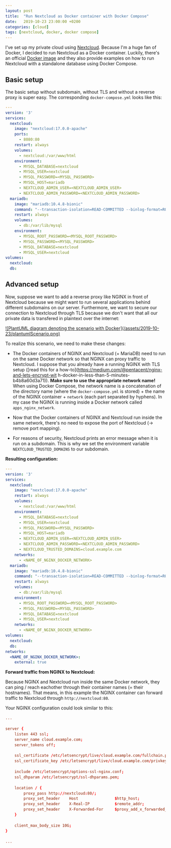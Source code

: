 ```yaml
---
layout: post
title:  "Run Nextcloud as Docker container with Docker Compose"
date:   2019-10-23 23:00:00 +0200
categories: [cloud]
tags: [nextcloud, docker, docker compose]
---
```


I've set up my private cloud using [Nextcloud](https://nextcloud.com/). Because I'm a huge fan of
Docker, I decided to run Nextcloud as a Docker container. Luckily, there's an official
[Docker image](https://hub.docker.com/_/nextcloud) and they also provide examples on how
to run Nextcloud with a standalone database using Docker Compose.

## Basic setup

The basic setup without subdomain, without TLS and without a reverse proxy is super easy. The corresponding `docker-compose.yml` looks like this:

```yaml
---
version: '3'
services:
  nextcloud:
    image: "nextcloud:17.0.0-apache"
    ports:
      - 8080:80
    restart: always
    volumes:
      - nextcloud:/var/www/html
    environment:
      - MYSQL_DATABASE=nextcloud
      - MYSQL_USER=nextcloud
      - MYSQL_PASSWORD=<MYSQL_PASSWORD>
      - MYSQL_HOST=mariadb
      - NEXTCLOUD_ADMIN_USER=<NEXTCLOUD_ADMIN_USER>
      - NEXTCLOUD_ADMIN_PASSWORD=<NEXTCLOUD_ADMIN_PASSWORD>
  mariadb:
    image: "mariadb:10.4.8-bionic"
    command: "--transaction-isolation=READ-COMMITTED --binlog-format=ROW"
    restart: always
    volumes:
      - db:/var/lib/mysql
    environment:
      - MYSQL_ROOT_PASSWORD=<MYSQL_ROOT_PASSWORD>
      - MYSQL_PASSWORD=<MYSQL_PASSWORD>
      - MYSQL_DATABASE=nextcloud
      - MYSQL_USER=nextcloud
volumes:
  nextcloud:
  db:
```

## Advanced setup

Now, suppose we want to add a reverse proxy like NGINX in front of Nextcloud because we might want to run several applications behind different subdomains on our server. Furthermore, we want to secure our connection to Nextcloud through TLS because we don't want that all our private data is transfered in plaintext over the internet:

<a class="img" href="/assets/2019-10-23/plantumlScenario.png">
  ![PlantUML diagram denoting the scenario with Docker](/assets/2019-10-23/plantumlScenario.png)
</a>

<!--
```plantuml
@startuml

together {
    actor Client
    node Server {
        node "Docker Daemon" {
            together {
                node NGINX
            }
            together {
                node "App1"
                node "App2"
                node Nextcloud
            }
        }
    }
}

NGINX -[hidden]-> Nextcloud
NGINX -[hidden]-> App1
NGINX -[hidden]-> App2

Client-> NGINX : cloud.example.com
NGINX -> App1 : app1.example.com
NGINX -> App2 : app2.example.com
NGINX -> Nextcloud : cloud.example.com

@enduml
```
-->

To realize this scenario, we need to make these changes:

* The Docker containers of NGINX and Nextcloud (+ MariaDB) need to run on the same Docker network so that NGINX can proxy traffic to Nextcloud. I suppose that you already have a running NGINX with TLS setup ([read this for a how-to](https://medium.com/@pentacent/nginx-and-lets-encrypt-wit
h-docker-in-less-than-5-minutes-b4b8a60d3a71)). **Make sure to use the appropriate network name!** When using Docker Compose, the network name is a concatenation of the directory name (where the `docker-compose.yml` is stored) + the name of the NGINX container + `network` (each part separated by hyphens). In my case the NGINX is running inside a Docker network called `apps_nginx_network`.

* Now that the Docker containers of NGINX and Nextcloud run inside the same network, there's no need to expose the port of Nextcloud (→ remove port mapping).

* For reasons of security, Nextcloud prints an error message when it is run on a subdomain. This is why we set the environment variable `NEXTCLOUD_TRUSTED_DOMAINS` to our subdomain.

**Resulting configuration:**

```yaml
---
version: '3'
services:
  nextcloud:
    image: "nextcloud:17.0.0-apache"
    restart: always
    volumes:
      - nextcloud:/var/www/html
    environment:
      - MYSQL_DATABASE=nextcloud
      - MYSQL_USER=nextcloud
      - MYSQL_PASSWORD=<MYSQL_PASSWORD>
      - MYSQL_HOST=mariadb
      - NEXTCLOUD_ADMIN_USER=<NEXTCLOUD_ADMIN_USER>
      - NEXTCLOUD_ADMIN_PASSWORD=<NEXTCLOUD_ADMIN_PASSWORD>
      - NEXTCLOUD_TRUSTED_DOMAINS=cloud.example.com
    networks:
      - <NAME_OF_NGINX_DOCKER_NETWORK>
  mariadb:
    image: "mariadb:10.4.8-bionic"
    command: "--transaction-isolation=READ-COMMITTED --binlog-format=ROW"
    restart: always
    volumes:
      - db:/var/lib/mysql
    environment:
      - MYSQL_ROOT_PASSWORD=<MYSQL_ROOT_PASSWORD>
      - MYSQL_PASSWORD=<MYSQL_PASSWORD>
      - MYSQL_DATABASE=nextcloud
      - MYSQL_USER=nextcloud
    networks:
      - <NAME_OF_NGINX_DOCKER_NETWORK>
volumes:
  nextcloud:
  db:
networks:
  <NAME_OF_NGINX_DOCKER_NETWORK>:
    external: true  
```

**Forward traffic from NGINX to Nextcloud:**

Because NGINX and Nextcloud run inside the same Docker network, they can ping / reach eachother through their container names (= their hostnames). That means, in this example the NGINX container can forward traffic to Nextcloud through `http://nextcloud:80`.

Your NGINX configuration could look similar to this:

```conf
...

server {
    listen 443 ssl;
    server_name cloud.example.com;
    server_tokens off;

    ssl_certificate /etc/letsencrypt/live/cloud.example.com/fullchain.pem;
    ssl_certificate_key /etc/letsencrypt/live/cloud.example.com/privkey.pem;

    include /etc/letsencrypt/options-ssl-nginx.conf;
    ssl_dhparam /etc/letsencrypt/ssl-dhparams.pem;

    location / {
        proxy_pass http://nextcloud:80/;
        proxy_set_header    Host                $http_host;
        proxy_set_header    X-Real-IP           $remote_addr;
        proxy_set_header    X-Forwarded-For     $proxy_add_x_forwarded_for;
    }

    client_max_body_size 10G;
}

...
```
